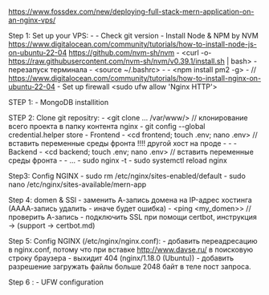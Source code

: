 https://www.fossdex.com/new/deploying-full-stack-mern-application-on-an-nginx-vps/



Step 1: Set up your VPS:
    - <sudo apt update>
    - Check git version
    - Install Node & NPM by NVM
        https://www.digitalocean.com/community/tutorials/how-to-install-node-js-on-ubuntu-22-04
        https://github.com/nvm-sh/nvm
            - <curl -o- https://raw.githubusercontent.com/nvm-sh/nvm/v0.39.1/install.sh | bash>
            - перезапуск терминала
            - <source ~/.bashrc>
            - <nvm install v18.15.0>
    - <npm install pm2 -g>
    - <sudo apt install nginx> // https://www.digitalocean.com/community/tutorials/how-to-install-nginx-on-ubuntu-22-04
        - Set up firewall <sudo ufw allow 'Nginx HTTP'>

STEP 1: 
    - MongoDB installition
    
STEP 2: Clone git repositry:
    - <git clone ... /var/www/> // клонирование всего проекта в папку контента nginx
        - git config --global credential.helper store
    - Frontend
        - <cd frontend; touch .env; nano .env> // вставить переменные среды фронта !!!! другой хост на проде
        - <npm install>
        - <npm run build>
    - Backend
        - <cd backend; touch .env; nano .env> // вставить переменные среды фронта
        - <pm2 start index.js>
        - ...
        - sudo nginx -t
        - sudo systemctl reload nginx

Step3: Config NGINX
    - sudo rm /etc/nginx/sites-enabled/default
    - sudo nano /etc/nginx/sites-available/mern-app

Step 4: domen & SSl
    - заменить А-запись домена на IP-адрес хостинга (АААА-запись удалить - иначе будет ошибка)
        - <ping <my_domen>> // проверить А-запись
    - подключить SSL при помощи certbot, инструкция -> (support -> certbot.md)

Step 5: Config NGINX (/etc/nginx/nginx.conf):
    - добавить переадресацию в nginx.conf, потому что при вставке http://www.davse.ru/ в поисковую строку браузера - выхидит 404 (nginx/1.18.0 (Ubuntu))
    - добавить разрешение загружать файлы больше 2048 байт в теле пост запроса.

Step 6 : 
    - UFW configuration


